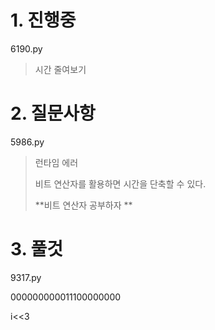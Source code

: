 # 1. 진행중

6190.py
> 시간 줄여보기
# 2. 질문사항

5986.py

> 런타임 에러
>
> 비트 연산자를 활용하면 시간을 단축할 수 있다.
>
> **비트 연산자 공부하자 **

# 3. 풀것

9317.py



000000000011100000000

i<<3

